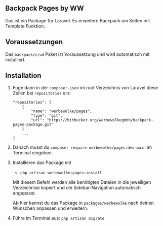 ## Backpack Pages by WW
Das ist ein Package für Laravel. Es erweitern Backpack um Seiten mit Template Funktion.

## Voraussetzungen
Das `backpack/crud` Paket ist Voraussetzung und wird automatisch mit installiert.

## Installation
1. Füge dann in der `composer.json` im root Verzeichnis von Laravel diese Zeilen bei `repositories` ein:
    ```
    "repositories": [
        {
            "name": "werbewolke/pages",
            "type": "git",
            "url": "https://bitbucket.org/werbewolkegmbh/backpack-pages-package.git"
        }
        ...
    ]
    ```

3. Danach musst du `composer require werbewolke/pages:dev-main` im Terminal eingeben.
4. Installieren das Package mit
   - `php artisan werbewolke:pages:install`

   Mit diesem Befehl werden alle benötigten Dateien in die jeweiligen Verzeichnise kopiert und die Sidebar-Navigation automatisch angepasst.


      Ab hier kannst du das Package in `packages/werbewolke` nach deinen Wünschen anpassen und erweitern.

5. Führe im Terminal aus: `php artisan migrate`